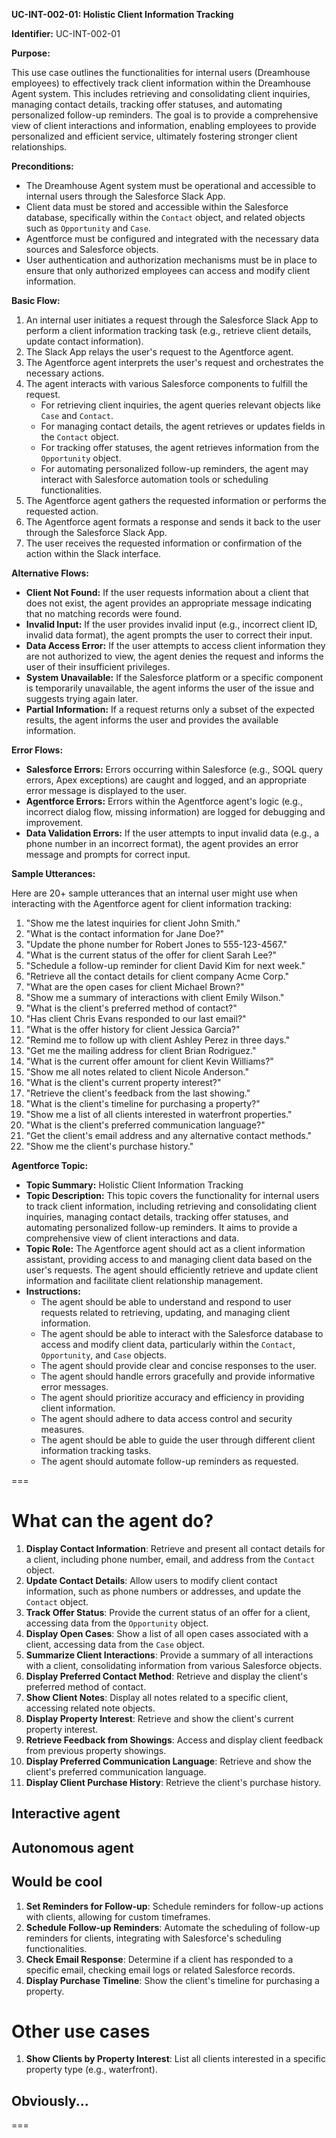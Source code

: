 **UC-INT-002-01: Holistic Client Information Tracking**

**Identifier:** UC-INT-002-01

**Purpose:**

This use case outlines the functionalities for internal users (Dreamhouse employees) to effectively track client information within the Dreamhouse Agent system. This includes retrieving and consolidating client inquiries, managing contact details, tracking offer statuses, and automating personalized follow-up reminders. The goal is to provide a comprehensive view of client interactions and information, enabling employees to provide personalized and efficient service, ultimately fostering stronger client relationships.

**Preconditions:**

- The Dreamhouse Agent system must be operational and accessible to internal users through the Salesforce Slack App.
- Client data must be stored and accessible within the Salesforce database, specifically within the `Contact` object, and related objects such as `Opportunity` and `Case`.
- Agentforce must be configured and integrated with the necessary data sources and Salesforce objects.
- User authentication and authorization mechanisms must be in place to ensure that only authorized employees can access and modify client information.

**Basic Flow:**

1.  An internal user initiates a request through the Salesforce Slack App to perform a client information tracking task (e.g., retrieve client details, update contact information).
2.  The Slack App relays the user's request to the Agentforce agent.
3.  The Agentforce agent interprets the user's request and orchestrates the necessary actions.
4.  The agent interacts with various Salesforce components to fulfill the request.
    - For retrieving client inquiries, the agent queries relevant objects like `Case` and `Contact`.
    - For managing contact details, the agent retrieves or updates fields in the `Contact` object.
    - For tracking offer statuses, the agent retrieves information from the `Opportunity` object.
    - For automating personalized follow-up reminders, the agent may interact with Salesforce automation tools or scheduling functionalities.
5.  The Agentforce agent gathers the requested information or performs the requested action.
6.  The Agentforce agent formats a response and sends it back to the user through the Salesforce Slack App.
7.  The user receives the requested information or confirmation of the action within the Slack interface.

**Alternative Flows:**

- **Client Not Found:** If the user requests information about a client that does not exist, the agent provides an appropriate message indicating that no matching records were found.
- **Invalid Input:** If the user provides invalid input (e.g., incorrect client ID, invalid data format), the agent prompts the user to correct their input.
- **Data Access Error:** If the user attempts to access client information they are not authorized to view, the agent denies the request and informs the user of their insufficient privileges.
- **System Unavailable:** If the Salesforce platform or a specific component is temporarily unavailable, the agent informs the user of the issue and suggests trying again later.
- **Partial Information:** If a request returns only a subset of the expected results, the agent informs the user and provides the available information.

**Error Flows:**

- **Salesforce Errors:** Errors occurring within Salesforce (e.g., SOQL query errors, Apex exceptions) are caught and logged, and an appropriate error message is displayed to the user.
- **Agentforce Errors:** Errors within the Agentforce agent's logic (e.g., incorrect dialog flow, missing information) are logged for debugging and improvement.
- **Data Validation Errors:** If the user attempts to input invalid data (e.g., a phone number in an incorrect format), the agent provides an error message and prompts for correct input.

**Sample Utterances:**

Here are 20+ sample utterances that an internal user might use when interacting with the Agentforce agent for client information tracking:

1.  "Show me the latest inquiries for client John Smith."
2.  "What is the contact information for Jane Doe?"
3.  "Update the phone number for Robert Jones to 555-123-4567."
4.  "What is the current status of the offer for client Sarah Lee?"
5.  "Schedule a follow-up reminder for client David Kim for next week."
6.  "Retrieve all the contact details for client company Acme Corp."
7.  "What are the open cases for client Michael Brown?"
8.  "Show me a summary of interactions with client Emily Wilson."
9.  "What is the client's preferred method of contact?"
10. "Has client Chris Evans responded to our last email?"
11. "What is the offer history for client Jessica Garcia?"
12. "Remind me to follow up with client Ashley Perez in three days."
13. "Get me the mailing address for client Brian Rodriguez."
14. "What is the current offer amount for client Kevin Williams?"
15. "Show me all notes related to client Nicole Anderson."
16. "What is the client's current property interest?"
17. "Retrieve the client's feedback from the last showing."
18. "What is the client's timeline for purchasing a property?"
19. "Show me a list of all clients interested in waterfront properties."
20. "What is the client's preferred communication language?"
21. "Get the client's email address and any alternative contact methods."
22. "Show me the client's purchase history."

**Agentforce Topic:**

- **Topic Summary:** Holistic Client Information Tracking
- **Topic Description:** This topic covers the functionality for internal users to track client information, including retrieving and consolidating client inquiries, managing contact details, tracking offer statuses, and automating personalized follow-up reminders. It aims to provide a comprehensive view of client interactions and data.
- **Topic Role:** The Agentforce agent should act as a client information assistant, providing access to and managing client data based on the user's requests. The agent should efficiently retrieve and update client information and facilitate client relationship management.
- **Instructions:**
    - The agent should be able to understand and respond to user requests related to retrieving, updating, and managing client information.
    - The agent should be able to interact with the Salesforce database to access and modify client data, particularly within the `Contact`, `Opportunity`, and `Case` objects.
    - The agent should provide clear and concise responses to the user.
    - The agent should handle errors gracefully and provide informative error messages.
    - The agent should prioritize accuracy and efficiency in providing client information.
    - The agent should adhere to data access control and security measures.
    - The agent should be able to guide the user through different client information tracking tasks.
    - The agent should automate follow-up reminders as requested.

===

# What can the agent do?

1.  **Display Contact Information**: Retrieve and present all contact details for a client, including phone number, email, and address from the `Contact` object.
2.  **Update Contact Details**: Allow users to modify client contact information, such as phone numbers or addresses, and update the `Contact` object.
3.  **Track Offer Status**: Provide the current status of an offer for a client, accessing data from the `Opportunity` object.
4.  **Display Open Cases**: Show a list of all open cases associated with a client, accessing data from the `Case` object.
5.  **Summarize Client Interactions**: Provide a summary of all interactions with a client, consolidating information from various Salesforce objects.
6.  **Display Preferred Contact Method**: Retrieve and display the client's preferred method of contact.
7.  **Show Client Notes**: Display all notes related to a specific client, accessing related note objects.
8.  **Display Property Interest**: Retrieve and show the client's current property interest.
9.  **Retrieve Feedback from Showings**: Access and display client feedback from previous property showings.
10. **Display Preferred Communication Language**: Retrieve and show the client's preferred communication language.
11. **Display Client Purchase History**: Retrieve the client's purchase history.

## Interactive agent

## Autonomous agent

## Would be cool

1.  **Set Reminders for Follow-up**: Schedule reminders for follow-up actions with clients, allowing for custom timeframes.
2.  **Schedule Follow-up Reminders**: Automate the scheduling of follow-up reminders for clients, integrating with Salesforce's scheduling functionalities.
3.  **Check Email Response**: Determine if a client has responded to a specific email, checking email logs or related Salesforce records.
4.  **Display Purchase Timeline**: Show the client's timeline for purchasing a property.

# Other use cases

1.  **Show Clients by Property Interest**: List all clients interested in a specific property type (e.g., waterfront).

## Obviously...

===
